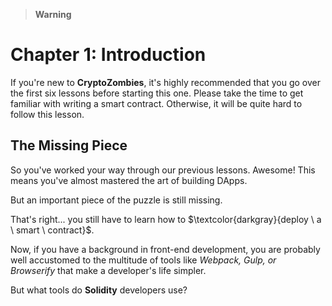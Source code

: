 > __Warning__

# Chapter 1: Introduction

If you're new to **CryptoZombies**, it's highly recommended that you go over the first six lessons before starting this one. Please take the time to get familiar with writing a smart contract. Otherwise, it will be quite hard to follow this lesson.

## The Missing Piece

So you've worked your way through our previous lessons. Awesome! This means you've almost mastered the art of building DApps.

But an important piece of the puzzle is still missing.

That's right... you still have to learn how to $\textcolor{darkgray}{deploy \ a \ smart \ contract}$.

Now, if you have a background in front-end development, you are probably well accustomed to the multitude of tools like _Webpack, Gulp, or Browserify_ that make a developer's life simpler.

But what tools do **Solidity** developers use?

